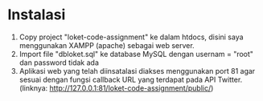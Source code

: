 
Instalasi
 ====
1. Copy project "loket-code-assignment" ke dalam htdocs, disini saya menggunakan XAMPP (apache) sebagai web server.
2. Import file "dbloket.sql" ke database MySQL dengan usernam = "root" dan password tidak ada
3. Aplikasi web yang telah diinsatalasi diakses menggunakan port 81 agar sesuai dengan fungsi callback URL yang terdapat pada API Twitter. (linknya: http://127.0.0.1:81/loket-code-assignment/public/)
